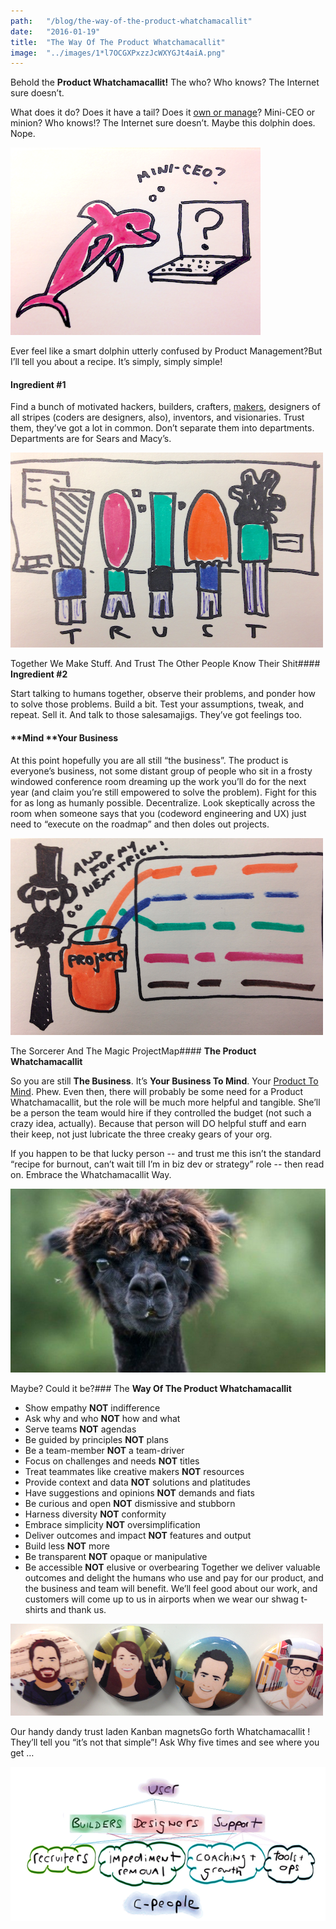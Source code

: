 ```yaml
---
path:	"/blog/the-way-of-the-product-whatchamacallit"
date:	"2016-01-19"
title:	"The Way Of The Product Whatchamacallit"
image:	"../images/1*l7OCGXPxzzJcWXYGJt4aiA.png"
---
```


Behold the **Product Whatchamacallit!** The who? Who knows? The Internet sure doesn’t.

What does it do? Does it have a tail? Does it [own or manage](http://blog.aha.io/index.php/the-product-manager-vs-product-owner/)? Mini-CEO or minion? Who knows!? The Internet sure doesn’t. Maybe this dolphin does. Nope.

![](../images/1*l7OCGXPxzzJcWXYGJt4aiA.png)

Ever feel like a smart dolphin utterly confused by Product Management?But I’ll tell you about a recipe. It’s simply, simply simple!

#### **Ingredient #1**

Find a bunch of motivated hackers, builders, crafters, [makers](http://www.wired.com/2013/04/makermovement/), designers of all stripes (coders are designers, also), inventors, and visionaries. Trust them, they’ve got a lot in common. Don’t separate them into departments. Departments are for Sears and Macy’s.

![](../images/1*Cp_BQY4pvuxL87NfT4LbEg.png)

Together We Make Stuff. And Trust The Other People Know Their Shit#### **Ingredient #2**

Start talking to humans together, observe their problems, and ponder how to solve those problems. Build a bit. Test your assumptions, tweak, and repeat. Sell it. And talk to those salesamajigs. They’ve got feelings too.

#### **Mind **Your Business

At this point hopefully you are all still “the business”. The product is everyone’s business, not some distant group of people who sit in a frosty windowed conference room dreaming up the work you’ll do for the next year (and claim you’re still empowered to solve the problem). Fight for this for as long as humanly possible. Decentralize. Look skeptically across the room when someone says that you (codeword engineering and UX) just need to “execute on the roadmap” and then doles out projects.

![](../images/1*gJzNUvyYbJdl23kxh5590g.png)

The Sorcerer And The Magic ProjectMap#### **The Product Whatchamacallit**

So you are still **The Business**. It’s **Your Business To Mind**. Your [Product To Mind](http://www.mindtheproduct.com/). Phew. Even then, there will probably be some need for a Product Whatchamacallit, but the role will be much more helpful and tangible. She’ll be a person the team would hire if they controlled the budget (not such a crazy idea, actually). Because that person will DO helpful stuff and earn their keep, not just lubricate the three creaky gears of your org.

If you happen to be that lucky person -- and trust me this isn’t the standard “recipe for burnout, can’t wait till I’m in biz dev or strategy” role -- then read on. Embrace the Whatchamacallit Way.

![](../images/1*YdTYpziOt-ne-H28INCZzQ.png)

Maybe? Could it be?### The **Way Of The Product Whatchamacallit**

* Show empathy **NOT** indifference
* Ask why and who **NOT** how and what
* Serve teams **NOT** agendas
* Be guided by principles **NOT** plans
* Be a team-member **NOT** a team-driver
* Focus on challenges and needs **NOT** titles
* Treat teammates like creative makers **NOT** resources
* Provide context and data **NOT** solutions and platitudes
* Have suggestions and opinions **NOT** demands and fiats
* Be curious and open **NOT** dismissive and stubborn
* Harness diversity **NOT** conformity
* Embrace simplicity **NOT** oversimplification
* Deliver outcomes and impact **NOT** features and output
* Build less **NOT** more
* Be transparent **NOT** opaque or manipulative
* Be accessible **NOT** elusive or overbearing
Together we deliver valuable outcomes and delight the humans who use and pay for our product, and the business and team will benefit. We’ll feel good about our work, and customers will come up to us in airports when we wear our shwag t-shirts and thank us.

![](../images/1*zRQ2kIVCB1WasVdU_QE8qw.png)

Our handy dandy trust laden Kanban magnetsGo forth Whatchamacallit ! They’ll tell you “it’s not that simple”! Ask Why five times and see where you get …

![](../images/1*qHp-tFIYoebLpJzlAAfhlw.png)